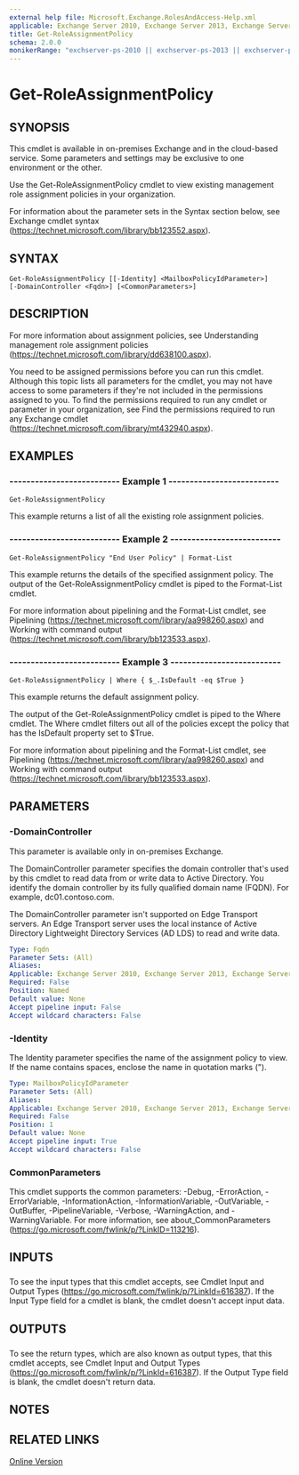 ```yaml
---
external help file: Microsoft.Exchange.RolesAndAccess-Help.xml
applicable: Exchange Server 2010, Exchange Server 2013, Exchange Server 2016, Exchange Server 2019, Exchange Online
title: Get-RoleAssignmentPolicy
schema: 2.0.0
monikerRange: "exchserver-ps-2010 || exchserver-ps-2013 || exchserver-ps-2016 || exchserver-ps-2019 || exchonline-ps"
---
```


# Get-RoleAssignmentPolicy

## SYNOPSIS
This cmdlet is available in on-premises Exchange and in the cloud-based service. Some parameters and settings may be exclusive to one environment or the other.

Use the Get-RoleAssignmentPolicy cmdlet to view existing management role assignment policies in your organization.

For information about the parameter sets in the Syntax section below, see Exchange cmdlet syntax (https://technet.microsoft.com/library/bb123552.aspx).

## SYNTAX

```
Get-RoleAssignmentPolicy [[-Identity] <MailboxPolicyIdParameter>] 
[-DomainController <Fqdn>] [<CommonParameters>]
```

## DESCRIPTION
For more information about assignment policies, see Understanding management role assignment policies (https://technet.microsoft.com/library/dd638100.aspx).

You need to be assigned permissions before you can run this cmdlet. Although this topic lists all parameters for the cmdlet, you may not have access to some parameters if they're not included in the permissions assigned to you. To find the permissions required to run any cmdlet or parameter in your organization, see Find the permissions required to run any Exchange cmdlet (https://technet.microsoft.com/library/mt432940.aspx).

## EXAMPLES

### -------------------------- Example 1 --------------------------
```
Get-RoleAssignmentPolicy
```

This example returns a list of all the existing role assignment policies.

### -------------------------- Example 2 --------------------------
```
Get-RoleAssignmentPolicy "End User Policy" | Format-List
```

This example returns the details of the specified assignment policy. The output of the Get-RoleAssignmentPolicy cmdlet is piped to the Format-List cmdlet.

For more information about pipelining and the Format-List cmdlet, see Pipelining (https://technet.microsoft.com/library/aa998260.aspx) and Working with command output (https://technet.microsoft.com/library/bb123533.aspx).

### -------------------------- Example 3 --------------------------
```
Get-RoleAssignmentPolicy | Where { $_.IsDefault -eq $True }
```

This example returns the default assignment policy.

The output of the Get-RoleAssignmentPolicy cmdlet is piped to the Where cmdlet. The Where cmdlet filters out all of the policies except the policy that has the IsDefault property set to $True.

For more information about pipelining and the Format-List cmdlet, see Pipelining (https://technet.microsoft.com/library/aa998260.aspx) and Working with command output (https://technet.microsoft.com/library/bb123533.aspx).

## PARAMETERS

### -DomainController
This parameter is available only in on-premises Exchange.

The DomainController parameter specifies the domain controller that's used by this cmdlet to read data from or write data to Active Directory. You identify the domain controller by its fully qualified domain name (FQDN). For example, dc01.contoso.com.

The DomainController parameter isn't supported on Edge Transport servers. An Edge Transport server uses the local instance of Active Directory Lightweight Directory Services (AD LDS) to read and write data.

```yaml
Type: Fqdn
Parameter Sets: (All)
Aliases:
Applicable: Exchange Server 2010, Exchange Server 2013, Exchange Server 2016, Exchange Server 2019
Required: False
Position: Named
Default value: None
Accept pipeline input: False
Accept wildcard characters: False
```

### -Identity
The Identity parameter specifies the name of the assignment policy to view. If the name contains spaces, enclose the name in quotation marks (").

```yaml
Type: MailboxPolicyIdParameter
Parameter Sets: (All)
Aliases:
Applicable: Exchange Server 2010, Exchange Server 2013, Exchange Server 2016, Exchange Server 2019, Exchange Online
Required: False
Position: 1
Default value: None
Accept pipeline input: True
Accept wildcard characters: False
```

### CommonParameters
This cmdlet supports the common parameters: -Debug, -ErrorAction, -ErrorVariable, -InformationAction, -InformationVariable, -OutVariable, -OutBuffer, -PipelineVariable, -Verbose, -WarningAction, and -WarningVariable. For more information, see about_CommonParameters (https://go.microsoft.com/fwlink/p/?LinkID=113216).

## INPUTS

###  
To see the input types that this cmdlet accepts, see Cmdlet Input and Output Types (https://go.microsoft.com/fwlink/p/?LinkId=616387). If the Input Type field for a cmdlet is blank, the cmdlet doesn't accept input data.

## OUTPUTS

###  
To see the return types, which are also known as output types, that this cmdlet accepts, see Cmdlet Input and Output Types (https://go.microsoft.com/fwlink/p/?LinkId=616387). If the Output Type field is blank, the cmdlet doesn't return data.

## NOTES

## RELATED LINKS

[Online Version](https://technet.microsoft.com/library/da0ecaa3-ce67-4ea2-aca3-56e056555900.aspx)
